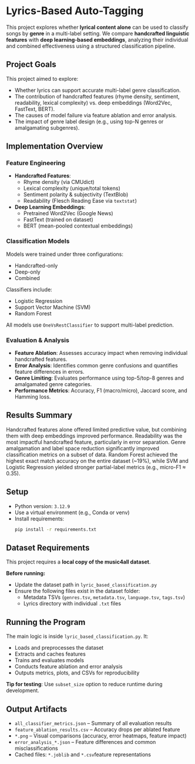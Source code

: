 # Lyrics-Based Auto-Tagging

This project explores whether **lyrical content alone** can be used to classify songs by **genre** in a multi-label setting. We compare **handcrafted linguistic features** with **deep learning-based embeddings**, analyzing their individual and combined effectiveness using a structured classification pipeline.

## Project Goals

This project aimed to explore:
- Whether lyrics can support accurate multi-label genre classification.
- The contribution of handcrafted features (rhyme density, sentiment, readability, lexical complexity) vs. deep embeddings (Word2Vec, FastText, BERT).
- The causes of model failure via feature ablation and error analysis.
- The impact of genre label design (e.g., using top-N genres or amalgamating subgenres).

## Implementation Overview

### Feature Engineering
- **Handcrafted Features**:
  - Rhyme density (via CMUdict)
  - Lexical complexity (unique/total tokens)
  - Sentiment polarity & subjectivity (TextBlob)
  - Readability (Flesch Reading Ease via `textstat`)
- **Deep Learning Embeddings**:
  - Pretrained Word2Vec (Google News)
  - FastText (trained on dataset)
  - BERT (mean-pooled contextual embeddings)

### Classification Models
Models were trained under three configurations:
- Handcrafted-only
- Deep-only
- Combined

Classifiers include:
- Logistic Regression
- Support Vector Machine (SVM)
- Random Forest

All models use `OneVsRestClassifier` to support multi-label prediction.

### Evaluation & Analysis
- **Feature Ablation**: Assesses accuracy impact when removing individual handcrafted features.
- **Error Analysis**: Identifies common genre confusions and quantifies feature differences in errors.
- **Genre Limiting**: Evaluates performance using top-5/top-8 genres and amalgamated genre categories.
- **Performance Metrics**: Accuracy, F1 (macro/micro), Jaccard score, and Hamming loss.

## Results Summary

Handcrafted features alone offered limited predictive value, but combining them with deep embeddings improved performance. Readability was the most impactful handcrafted feature, particularly in error separation. Genre amalgamation and label space reduction significantly improved classification metrics on a subset of data. Random Forest achieved the highest exact match accuracy on the entire dataset (~19%), while SVM and Logistic Regression yielded stronger partial-label metrics (e.g., micro-F1 ≈ 0.35).

## Setup

- Python version: `3.12.9`
- Use a virtual environment (e.g., Conda or venv)
- Install requirements:
    ```bash
    pip install -r requirements.txt
    ```

## Dataset Requirements

This project requires a **local copy of the music4all dataset**.

**Before running:**
- Update the dataset path in `lyric_based_classification.py`
- Ensure the following files exist in the dataset folder:
  - Metadata TSVs (`genres.tsv`, `metadata.tsv`, `language.tsv`, `tags.tsv`)
  - Lyrics directory with individual `.txt` files

## Running the Program

The main logic is inside `lyric_based_classification.py`. It:
- Loads and preprocesses the dataset
- Extracts and caches features
- Trains and evaluates models
- Conducts feature ablation and error analysis
- Outputs metrics, plots, and CSVs for reproducibility

**Tip for testing**: Use `subset_size` option to reduce runtime during development.

## Output Artifacts

- `all_classifier_metrics.json` – Summary of all evaluation results
- `feature_ablation_results.csv` – Accuracy drops per ablated feature
- `*.png` – Visual comparisons (accuracy, error heatmaps, feature impact)
- `error_analysis_*.json` – Feature differences and common misclassifications
- Cached files: `*.joblib` and `*.csv`feature representations